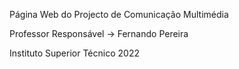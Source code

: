 Página Web do Projecto de Comunicação Multimédia

Professor Responsável -> Fernando Pereira

Instituto Superior Técnico 2022
